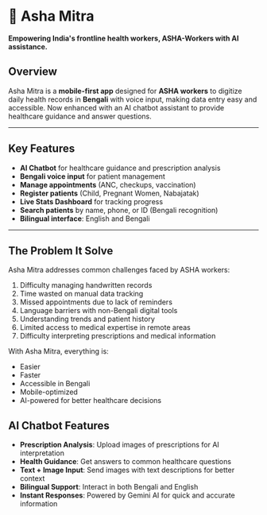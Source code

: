 # 🌸 Asha Mitra  
**Empowering India's frontline health workers, ASHA-Workers with AI assistance.**

## Overview
Asha Mitra is a **mobile-first app** designed for **ASHA workers** to digitize daily health records in **Bengali** with voice input, making data entry easy and accessible. Now enhanced with an AI chatbot assistant to provide healthcare guidance and answer questions.

---

## Key Features
- **AI Chatbot** for healthcare guidance and prescription analysis
- **Bengali voice input** for patient management  
- **Manage appointments** (ANC, checkups, vaccination)  
- **Register patients** (Child, Pregnant Women, Nabajatak)  
- **Live Stats Dashboard** for tracking progress  
- **Search patients** by name, phone, or ID (Bengali recognition)  
- **Bilingual interface**: English and Bengali  

---

## The Problem It Solve
Asha Mitra addresses common challenges faced by ASHA workers:
1. Difficulty managing handwritten records  
2. Time wasted on manual data tracking  
3. Missed appointments due to lack of reminders  
4. Language barriers with non-Bengali digital tools  
5. Understanding trends and patient history
6. Limited access to medical expertise in remote areas
7. Difficulty interpreting prescriptions and medical information

With Asha Mitra, everything is:
- Easier  
- Faster  
- Accessible in Bengali  
- Mobile-optimized
- AI-powered for better healthcare decisions

## AI Chatbot Features
- **Prescription Analysis**: Upload images of prescriptions for AI interpretation
- **Health Guidance**: Get answers to common healthcare questions
- **Text + Image Input**: Send images with text descriptions for better context
- **Bilingual Support**: Interact in both Bengali and English
- **Instant Responses**: Powered by Gemini AI for quick and accurate information  
